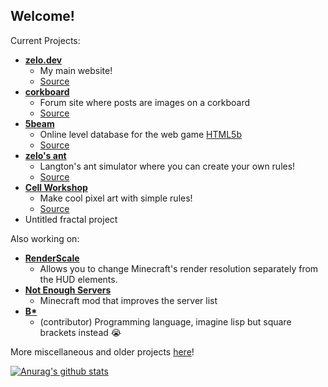 ## Welcome!

Current Projects:
- **[zelo.dev](https://zelo.dev)**
    - My main website!
    - [Source](https://github.com/Zolo101/zelo.dev)
- **[corkboard](https://corkboard.zelo.dev/)**
    - Forum site where posts are images on a corkboard
    - [Source](https://github.com/Zolo101/corkboard.zelo.dev)
- **[5beam](https://5beam.zelo.dev/)**
    - Online level database for the web game [HTML5b](https://coppersalts.github.io/HTML5b/)
    - [Source](https://github.com/Zolo101/5beam)
- **[zelo's ant](https://ant.zelo.dev/)**
    - Langton's ant simulator where you can create your own rules!
    - [Source](https://github.com/Zolo101/zelos_ant)
- **[Cell Workshop](https://zelo.dev/cell-workshop/)**
    - Make cool pixel art with simple rules!
    - [Source](https://github.com/Zolo101/cell-workshop)
- Untitled fractal project

Also working on:
- **[RenderScale](https://github.com/Zolo101/RenderScale)**
    - Allows you to change Minecraft's render resolution separately from the HUD elements.
- **[Not Enough Servers](https://github.com/Zolo101/NotEnoughServers)**
    - Minecraft mod that improves the server list
- **[B*](https://github.com/b-Development-Team/b-star)**
    - (contributor) Programming language, imagine lisp but square brackets instead 😭

More miscellaneous and older projects [here](https://zelo.dev/wares)!

[![Anurag's github stats](https://github-readme-stats.vercel.app/api?username=zolo101&theme=great-gatsby)](https://github.com/anuraghazra/github-readme-stats)
